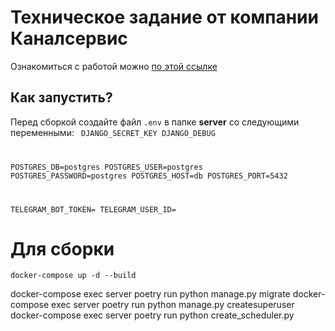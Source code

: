 # Техническое задание от компании Каналсервис

Ознакомиться с работой можно [по этой ссылке](https://unwinddigital.notion.site/unwinddigital/Python-1fdcee22ef5345cf82b058c333818c08)

## Как запустить?

Перед сборкой создайте файл <code>.env</code> в папке <b>server</b> со следующими переменными:
<code>
DJANGO_SECRET_KEY
DJANGO_DEBUG

POSTGRES_DB=postgres
POSTGRES_USER=postgres
POSTGRES_PASSWORD=postgres
POSTGRES_HOST=db
POSTGRES_PORT=5432

TELEGRAM_BOT_TOKEN=
TELEGRAM_USER_ID=
</code>


# Для сборки
<code>docker-compose up -d --build</code>


docker-compose exec server poetry run python manage.py migrate
docker-compose exec server poetry run python manage.py createsuperuser
docker-compose exec server poetry run python create_scheduler.py

## 

